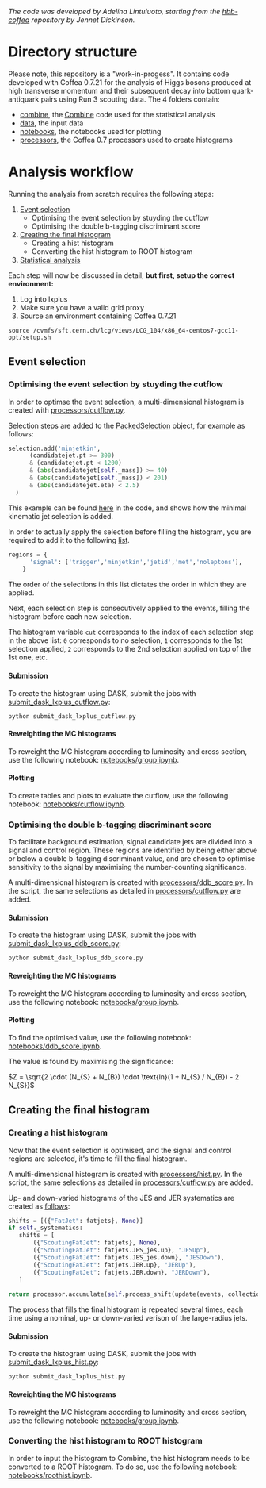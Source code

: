 _The code was developed by Adelina Lintuluoto, starting from the [hbb-coffea](https://github.com/jennetd/hbb-coffea/tree/master) repository by Jennet Dickinson._

# Directory structure

Please note, this repository is a "work-in-progess". It contains code developed with Coffea 0.7.21 for the analysis of Higgs bosons produced at high transverse momentum and their subsequent decay into bottom quark-antiquark pairs using Run 3 scouting data. The 4 folders contain:

- [combine](combine), the [Combine](https://cms-analysis.github.io/HiggsAnalysis-CombinedLimit/) code used for the statistical analysis
- [data](data), the input data
- [notebooks](notebooks), the notebooks used for plotting
- [processors](processors), the Coffea 0.7 processors used to create histograms 

# Analysis workflow

Running the analysis from scratch requires the following steps:

1. [Event selection](#event-selection)
   - Optimising the event selection by stuyding the cutflow
   - Optimising the double b-tagging discriminant score
2. [Creating the final histogram](#creating-the-final-histogram)
   - Creating a hist histogram
   - Converting the hist histogram to ROOT histogram
3. [Statistical analysis](combine)

Each step will now be discussed in detail, **but first, setup the correct environment:**

1. Log into lxplus
2. Make sure you have a valid grid proxy
3. Source an environment containing Coffea 0.7.21

```
source /cvmfs/sft.cern.ch/lcg/views/LCG_104/x86_64-centos7-gcc11-opt/setup.sh
```

## Event selection

### Optimising the event selection by stuyding the cutflow

In order to optimse the event selection, a multi-dimensional histogram is created with [processors/cutflow.py](processors/cutflow.py). 

Selection steps are added to the [PackedSelection](https://coffeateam.github.io/coffea/api/coffea.analysis_tools.PackedSelection.html#packedselection) object, for example as follows:

```python
selection.add('minjetkin',
      (candidatejet.pt >= 300)
      & (candidatejet.pt < 1200)
      & (abs(candidatejet[self._mass]) >= 40)
      & (abs(candidatejet[self._mass]) < 201)
      & (abs(candidatejet.eta) < 2.5)
  )
```

This example can be found [here](https://github.com/alintulu/Run3ScoutingHbb/blob/lxplus/processors/cutflow.py#L128-L136) in the code, and shows how the minimal kinematic jet selection is added.

In order to actually apply the selection before filling the histogram, you are required to add it to the following [list](https://github.com/alintulu/Run3ScoutingHbb/blob/lxplus/processors/cutflow.py#L205).

```python
regions = {
      'signal': ['trigger','minjetkin','jetid','met','noleptons'],
    }
```

The order of the selections in this list dictates the order in which they are applied.

Next, each selection step is consecutively applied to the events, filling the histogram before each new selection. 

The histogram variable `cut` corresponds to the index of each selection step in the above list: `0` corresponds to no selection, `1` corresponds to the 1st selection applied, `2` corresponds to the 2nd selection applied on top of the 1st one, etc.

#### Submission

To create the histogram using DASK, submit the jobs with  [submit_dask_lxplus_cutflow.py](submit_dask_lxplus_cutflow.py):

```
python submit_dask_lxplus_cutflow.py
```

#### Reweighting the MC histograms

To reweight the MC histogram according to luminosity and cross section, use the following notebook: [notebooks/group.ipynb](notebooks/group.ipynb).

#### Plotting

To create tables and plots to evaluate the cutflow, use the following notebook: [notebooks/cutflow.ipynb](notebooks/cutflow.ipynb).

### Optimising the double b-tagging discriminant score

To facilitate background estimation, signal candidate jets are divided into a signal and control region. These regions are identified by being either above or below a double b-tagging discriminant value, and are chosen to optimise sensitivity to the signal by maximising the number-counting significance.

A multi-dimensional histogram is created with [processors/ddb_score.py](Rprocessors/ddb_score.py). In the script, the same selections as detailed in [processors/cutflow.py](processors/cutflow.py) are added.

#### Submission

To create the histogram using DASK, submit the jobs with  [submit_dask_lxplus_ddb_score.py](submit_dask_lxplus_ddb_score.py):

```
python submit_dask_lxplus_ddb_score.py
```

#### Reweighting the MC histograms

To reweight the MC histogram according to luminosity and cross section, use the following notebook: [notebooks/group.ipynb](notebooks/group.ipynb).

#### Plotting

To find the optimised value, use the following notebook: [notebooks/ddb_score.ipynb](notebooks/ddb_score.ipynb).

The value is found by maximising the significance:

$Z = \sqrt{2 \cdot (N_{S} +  N_{B}) \cdot \text{ln}(1 + N_{S} /  N_{B}) - 2  N_{S}}$

## Creating the final histogram

### Creating a hist histogram

Now that the event selection is optimised, and the signal and control regions are selected, it's time to fill the final histogram.

A multi-dimensional histogram is created with [processors/hist.py](Rprocessors/hist.py). In the script, the same selections as detailed in [processors/cutflow.py](processors/cutflow.py) are added.

Up- and down-varied histograms of the JES and JER systematics are created as [follows](https://github.com/alintulu/Run3ScoutingHbb/blob/master/processors/hist.py#L85-L95):

```python
shifts = [({"FatJet": fatjets}, None)]
if self._systematics:
   shifts = [
       ({"ScoutingFatJet": fatjets}, None),
       ({"ScoutingFatJet": fatjets.JES_jes.up}, "JESUp"),
       ({"ScoutingFatJet": fatjets.JES_jes.down}, "JESDown"),
       ({"ScoutingFatJet": fatjets.JER.up}, "JERUp"),
       ({"ScoutingFatJet": fatjets.JER.down}, "JERDown"),
   ]
       
return processor.accumulate(self.process_shift(update(events, collections), name) for collections, name in shifts)
```

The process that fills the final histogram is repeated several times, each time using a nominal, up- or down-varied verison of the large-radius jets.

#### Submission

To create the histogram using DASK, submit the jobs with  [submit_dask_lxplus_hist.py](submit_dask_lxplus_hist.py):

```
python submit_dask_lxplus_hist.py
```

#### Reweighting the MC histograms

To reweight the MC histogram according to luminosity and cross section, use the following notebook: [notebooks/group.ipynb](notebooks/group.ipynb).

### Converting the hist histogram to ROOT histogram

In order to input the histogram to Combine, the hist histogram needs to be converted to a ROOT histogram. To do so, use the following notebook: [notebooks/roothist.ipynb](notebooks/roothist.ipynb).
